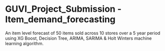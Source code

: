 # GUVI_Project_Submission - Item_demand_forecasting
An item level forecast of 50 items sold across 10 stores over a 5 year period using XG Boost, Decision Tree, ARIMA, SARIMA &amp; Holt Winters machine learning algorithm.
